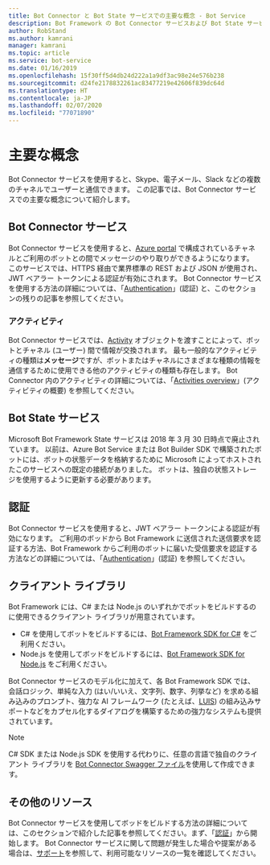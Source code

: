 ```yaml
---
title: Bot Connector と Bot State サービスでの主要な概念 - Bot Service
description: Bot Framework の Bot Connector サービスおよび Bot State サービスでの主要な概念について説明します。
author: RobStand
ms.author: kamrani
manager: kamrani
ms.topic: article
ms.service: bot-service
ms.date: 01/16/2019
ms.openlocfilehash: 15f30ff5d4db24d222a1a9df3ac98e24e576b238
ms.sourcegitcommit: d24fe2178832261ac83477219e42606f839dc64d
ms.translationtype: HT
ms.contentlocale: ja-JP
ms.lasthandoff: 02/07/2020
ms.locfileid: "77071890"
---
```

# <a name="key-concepts"></a>主要な概念

Bot Connector サービスを使用すると、Skype、電子メール、Slack などの複数のチャネルでユーザーと通信できます。 この記事では、Bot Connector サービスでの主要な概念について紹介します。

## <a name="bot-connector-service"></a>Bot Connector サービス

Bot Connector サービスを使用すると、[Azure portal](https://portal.azure.com) で構成されているチャネルとご利用のボットとの間でメッセージのやり取りができるようになります。 このサービスでは、HTTPS 経由で業界標準の REST および JSON が使用され、JWT ベアラー トークンによる認証が有効にされます。 Bot Connector サービスを使用する方法の詳細については、「[Authentication](bot-framework-rest-connector-authentication.md)」(認証) と、このセクションの残りの記事を参照してください。

### <a name="activity"></a>アクティビティ

Bot Connector サービスでは、[Activity][Activity] オブジェクトを渡すことによって、ボットとチャネル (ユーザー) 間で情報が交換されます。 最も一般的なアクティビティの種類は**メッセージ**ですが、ボットまたはチャネルにさまざまな種類の情報を通信するために使用できる他のアクティビティの種類も存在します。 Bot Connector 内のアクティビティの詳細については、「[Activities overview](https://aka.ms/botSpecs-activitySchema)」(アクティビティの概要) を参照してください。

## <a name="bot-state-service"></a>Bot State サービス

Microsoft Bot Framework State サービスは 2018 年 3 月 30 日時点で廃止されています。 以前は、Azure Bot Service または Bot Builder SDK で構築されたボットには、ボットの状態データを格納するために Microsoft によってホストされたこのサービスへの既定の接続がありました。 ボットは、独自の状態ストレージを使用するように更新する必要があります。

## <a name="authentication"></a>認証

Bot Connector サービスを使用すると、JWT ベアラー トークンによる認証が有効になります。 ご利用のボッドから Bot Framework に送信された送信要求を認証する方法、Bot Framework からご利用のボットに届いた受信要求を認証する方法などの詳細については、「[Authentication](bot-framework-rest-connector-authentication.md)」(認証) を参照してください。 

## <a name="client-libraries"></a>クライアント ライブラリ

Bot Framework には、C# または Node.js のいずれかでボットをビルドするのに使用できるクライアント ライブラリが用意されています。 

- C# を使用してボットをビルドするには、[Bot Framework SDK for C#](../dotnet/bot-builder-dotnet-overview.md) をご利用ください。 
- Node.js を使用してボッドをビルドするには、[Bot Framework SDK for Node.js](../nodejs/index.md) をご利用ください。 

Bot Connector サービスのモデル化に加えて、各 Bot Framework SDK では、会話ロジック、単純な入力 (はい/いいえ、文字列、数字、列挙など) を求める組み込みのプロンプト、強力な AI フレームワーク (たとえば、<a href="https://www.luis.ai/" target="_blank">LUIS</a>) の組み込みサポートなどをカプセル化するダイアログを構築するための強力なシステムも提供されています。 

> [!NOTE]
> C# SDK または Node.js SDK を使用する代わりに、任意の言語で独自のクライアント ライブラリを <a href="https://aka.ms/connector-swagger-file" target="_blank">Bot Connector Swagger ファイル</a>を使用して作成できます。

## <a name="additional-resources"></a>その他のリソース

Bot Connector サービスを使用してボッドをビルドする方法の詳細については、このセクションで紹介した記事を参照してください。まず、「[認証](bot-framework-rest-connector-authentication.md)」から開始します。 Bot Connector サービスに関して問題が発生した場合や提案がある場合は、[サポート](../bot-service-resources-links-help.md)を参照して、利用可能なリソースの一覧を確認してください。 

[Activity]: bot-framework-rest-connector-api-reference.md#activity-object
